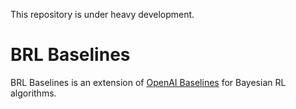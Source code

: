 This repository is under heavy development. 

# BRL Baselines
BRL Baselines is an extension of [OpenAI Baselines](https://github.com/openai/baselines) for Bayesian RL algorithms.

